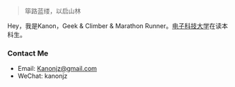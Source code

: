 > 筚路蓝缕，以启山林  

Hey，我是Kanon，Geek & Climber & Marathon Runner。[电子科技大学](http://www.uestc.edu.cn/)在读本科生。

### Contact Me
- Email: Kanonjz@gmail.com
- WeChat: kanonjz
<br><br><br><br>

